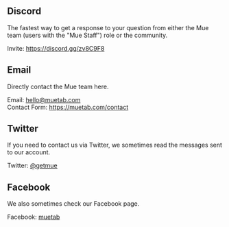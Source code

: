 ## Discord
The fastest way to get a response to your question from either the Mue team (users with the "Mue Staff") role or the community.

Invite: https://discord.gg/zv8C9F8

## Email
Directly contact the Mue team here.

Email: hello@muetab.com<br/>
Contact Form: https://muetab.com/contact

## Twitter
If you need to contact us via Twitter, we sometimes read the messages sent to our account.

Twitter: [@getmue](https://twitter.com/getmue)

## Facebook
We also sometimes check our Facebook page.

Facebook: [muetab](https://www.facebook.com/muetab)
